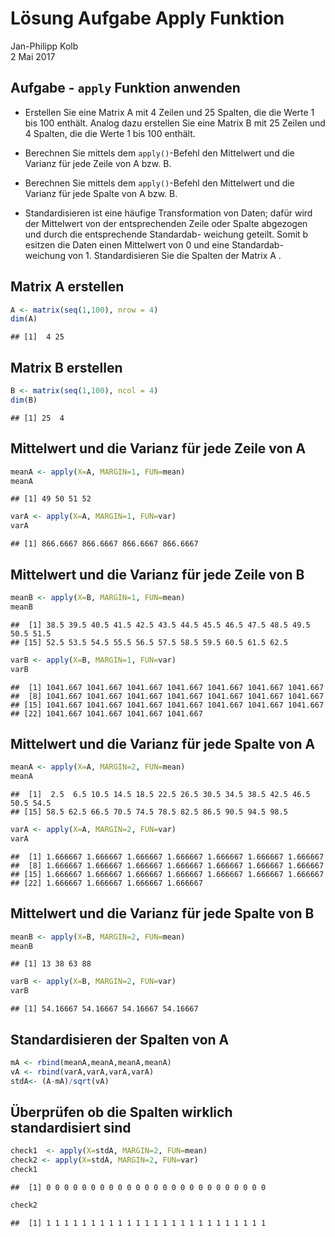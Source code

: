 # Lösung Aufgabe Apply Funktion
Jan-Philipp Kolb  
2 Mai 2017  




## Aufgabe - `apply` Funktion anwenden

- Erstellen Sie eine Matrix A mit 4 Zeilen und 25 Spalten, die die Werte 1 bis 100 enthält. Analog dazu erstellen Sie eine Matrix B mit 25 Zeilen und 4 Spalten, die die Werte 1 bis 100 enthält.

- Berechnen Sie mittels dem `apply()`-Befehl den Mittelwert und die Varianz für jede Zeile von A bzw. B.

- Berechnen Sie mittels dem `apply()`-Befehl den Mittelwert und die Varianz für jede Spalte von A bzw. B.

- Standardisieren ist eine häufige Transformation von        Daten;        dafür        wird        der        Mittelwert        von der entsprechenden        Zeile        oder        Spalte        abgezogen        und        durch        die        entsprechende        Standardab-
weichung         geteilt.             Somit         b esitzen         die         Daten         einen         Mittelwert         von         0         und         eine         Standardab-
weichung        von        1.           Standardisieren        Sie        die        Spalten        der        Matrix
A
.

## Matrix A erstellen

<!--
Basierend auf:
http://www.uni-leipzig.de/~zuber/teaching/ws12/r-kurs/praxis/U2.R
-->


```r
A <- matrix(seq(1,100), nrow = 4)
dim(A)
```

```
## [1]  4 25
```

## Matrix B erstellen


```r
B <- matrix(seq(1,100), ncol = 4)
dim(B)
```

```
## [1] 25  4
```

## Mittelwert und die Varianz für jede Zeile von A


```r
meanA <- apply(X=A, MARGIN=1, FUN=mean)
meanA
```

```
## [1] 49 50 51 52
```

```r
varA <- apply(X=A, MARGIN=1, FUN=var)
varA
```

```
## [1] 866.6667 866.6667 866.6667 866.6667
```

## Mittelwert und die Varianz für jede Zeile von B


```r
meanB <- apply(X=B, MARGIN=1, FUN=mean)
meanB
```

```
##  [1] 38.5 39.5 40.5 41.5 42.5 43.5 44.5 45.5 46.5 47.5 48.5 49.5 50.5 51.5
## [15] 52.5 53.5 54.5 55.5 56.5 57.5 58.5 59.5 60.5 61.5 62.5
```

```r
varB <- apply(X=B, MARGIN=1, FUN=var)
varB
```

```
##  [1] 1041.667 1041.667 1041.667 1041.667 1041.667 1041.667 1041.667
##  [8] 1041.667 1041.667 1041.667 1041.667 1041.667 1041.667 1041.667
## [15] 1041.667 1041.667 1041.667 1041.667 1041.667 1041.667 1041.667
## [22] 1041.667 1041.667 1041.667 1041.667
```

## Mittelwert und die Varianz für jede Spalte von A


```r
meanA <- apply(X=A, MARGIN=2, FUN=mean)
meanA
```

```
##  [1]  2.5  6.5 10.5 14.5 18.5 22.5 26.5 30.5 34.5 38.5 42.5 46.5 50.5 54.5
## [15] 58.5 62.5 66.5 70.5 74.5 78.5 82.5 86.5 90.5 94.5 98.5
```

```r
varA <- apply(X=A, MARGIN=2, FUN=var)
varA
```

```
##  [1] 1.666667 1.666667 1.666667 1.666667 1.666667 1.666667 1.666667
##  [8] 1.666667 1.666667 1.666667 1.666667 1.666667 1.666667 1.666667
## [15] 1.666667 1.666667 1.666667 1.666667 1.666667 1.666667 1.666667
## [22] 1.666667 1.666667 1.666667 1.666667
```

## Mittelwert und die Varianz für jede Spalte von B


```r
meanB <- apply(X=B, MARGIN=2, FUN=mean)
meanB
```

```
## [1] 13 38 63 88
```

```r
varB <- apply(X=B, MARGIN=2, FUN=var)
varB
```

```
## [1] 54.16667 54.16667 54.16667 54.16667
```

## Standardisieren der Spalten von A


```r
mA <- rbind(meanA,meanA,meanA,meanA)
vA <- rbind(varA,varA,varA,varA)
stdA<- (A-mA)/sqrt(vA)
```

## Überprüfen ob die Spalten wirklich standardisiert sind


```r
check1  <- apply(X=stdA, MARGIN=2, FUN=mean)
check2 <- apply(X=stdA, MARGIN=2, FUN=var)
check1
```

```
##  [1] 0 0 0 0 0 0 0 0 0 0 0 0 0 0 0 0 0 0 0 0 0 0 0 0 0
```

```r
check2
```

```
##  [1] 1 1 1 1 1 1 1 1 1 1 1 1 1 1 1 1 1 1 1 1 1 1 1 1 1
```

